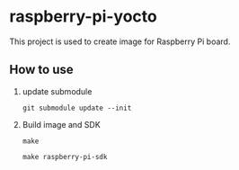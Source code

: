 # raspberry-pi-yocto #
This project is used to create image for Raspberry Pi board.

## How to use
1. update submodule

    `git submodule update --init`

2. Build image and SDK

    `make`

    `make raspberry-pi-sdk`
